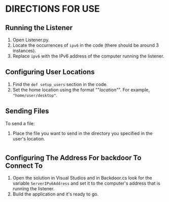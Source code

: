 # DIRECTIONS FOR USE

## Running the Listener

1. Open Listener.py.
2. Locate the occurrences of `ipv6` in the code (there should be around 3 instances).
3. Replace `ipv6` with the IPv6 address of the computer running the listener.

## Configuring User Locations

1. Find the `def setup_users` section in the code.
2. Set the home location using the format ""*location*"". For example, `"home/user/desktop"`.

## Sending Files

To send a file:

1. Place the file you want to send in the directory you specified in the user's location.
   
#

## Configuring The Address For backdoor To Connect To

1. Open the solution in Visual Studios and in Backdoor.cs look for the variable `ServerIPv6Address` and set it to the computer's address that is running the listener.
2. Build the application and it's ready to go.
